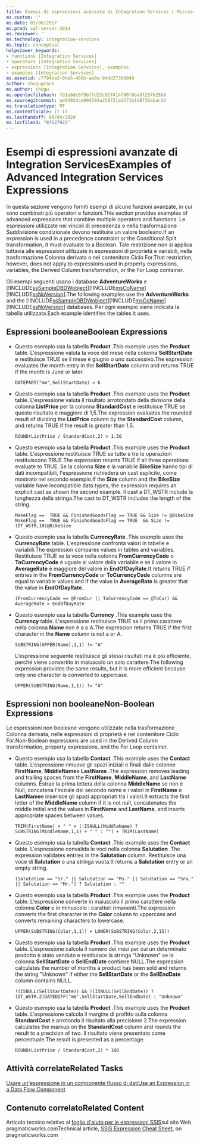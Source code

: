 ```yaml
---
title: Esempi di espressioni avanzate di Integration Services | Microsoft Docs
ms.custom: ''
ms.date: 03/06/2017
ms.prod: sql-server-2014
ms.reviewer: ''
ms.technology: integration-services
ms.topic: conceptual
helpviewer_keywords:
- functions [Integration Services]
- operators [Integration Services]
- expressions [Integration Services], examples
- examples [Integration Services]
ms.assetid: c7794ba3-0de5-466b-ae8a-9ddd27360049
author: chugugrace
ms.author: chugu
ms.openlocfilehash: fb1e8dc6f9bffd22c917414f80f6ba9f257b25b8
ms.sourcegitcommit: ad4d92dce894592a259721a1571b1d8736abacdb
ms.translationtype: MT
ms.contentlocale: it-IT
ms.lasthandoff: 08/04/2020
ms.locfileid: "87627922"
---
```

# <a name="examples-of-advanced-integration-services-expressions"></a><span data-ttu-id="492e9-102">Esempi di espressioni avanzate di Integration Services</span><span class="sxs-lookup"><span data-stu-id="492e9-102">Examples of Advanced Integration Services Expressions</span></span>
  <span data-ttu-id="492e9-103">In questa sezione vengono forniti esempi di alcune funzioni avanzate, in cui sono combinati più operatori e funzioni.</span><span class="sxs-lookup"><span data-stu-id="492e9-103">This section provides examples of advanced expressions that combine multiple operators and functions.</span></span> <span data-ttu-id="492e9-104">Le espressioni utilizzate nei vincoli di precedenza o nella trasformazione Suddivisione condizionale devono restituire un valore booleano.</span><span class="sxs-lookup"><span data-stu-id="492e9-104">If an expression is used in a precedence constraint or the Conditional Split transformation, it must evaluate to a Boolean.</span></span> <span data-ttu-id="492e9-105">Tale restrizione non si applica tuttavia alle espressioni utilizzate in espressioni di proprietà e variabili, nella trasformazione Colonna derivata o nel contenitore Ciclo For.</span><span class="sxs-lookup"><span data-stu-id="492e9-105">That restriction, however, does not apply to expressions used in property expressions, variables, the Derived Column transformation, or the For Loop container.</span></span>  
  
 <span data-ttu-id="492e9-106">Gli esempi seguenti usano i database **AdventureWorks** e [!INCLUDE[ssSampleDBDWobject](../../includes/sssampledbdwobject-md.md)][!INCLUDE[msCoName](../../includes/msconame-md.md)] [!INCLUDE[ssNoVersion](../../includes/ssnoversion-md.md)].</span><span class="sxs-lookup"><span data-stu-id="492e9-106">The following examples use the **AdventureWorks** and the [!INCLUDE[ssSampleDBDWobject](../../includes/sssampledbdwobject-md.md)][!INCLUDE[msCoName](../../includes/msconame-md.md)] [!INCLUDE[ssNoVersion](../../includes/ssnoversion-md.md)] databases.</span></span> <span data-ttu-id="492e9-107">Per ogni esempio viene indicata la tabella utilizzata.</span><span class="sxs-lookup"><span data-stu-id="492e9-107">Each example identifies the tables it uses.</span></span>  
  
## <a name="boolean-expressions"></a><span data-ttu-id="492e9-108">Espressioni booleane</span><span class="sxs-lookup"><span data-stu-id="492e9-108">Boolean Expressions</span></span>  
  
-   <span data-ttu-id="492e9-109">Questo esempio usa la tabella **Product** .</span><span class="sxs-lookup"><span data-stu-id="492e9-109">This example uses the **Product** table.</span></span> <span data-ttu-id="492e9-110">L'espressione valuta la voce del mese nella colonna **SellStartDate** e restituisce TRUE se il mese è giugno o uno successivo.</span><span class="sxs-lookup"><span data-stu-id="492e9-110">The expression evaluates the month entry in the **SellStartDate** column and returns TRUE if the month is June or later.</span></span>  
  
    ```  
    DATEPART("mm",SellStartDate) > 6  
    ```  
  
-   <span data-ttu-id="492e9-111">Questo esempio usa la tabella **Product** .</span><span class="sxs-lookup"><span data-stu-id="492e9-111">This example uses the **Product** table.</span></span> <span data-ttu-id="492e9-112">L'espressione valuta il risultato arrotondato della divisione della colonna **ListPrice** per la colonna **StandardCost** e restituisce TRUE se questo risultato è maggiore di 1,5.</span><span class="sxs-lookup"><span data-stu-id="492e9-112">The expression evaluates the rounded result of dividing the **ListPrice** column by the **StandardCost** column, and returns TRUE if the result is greater than 1.5.</span></span>  
  
    ```  
    ROUND(ListPrice / StandardCost,2) > 1.50  
    ```  
  
-   <span data-ttu-id="492e9-113">Questo esempio usa la tabella **Product** .</span><span class="sxs-lookup"><span data-stu-id="492e9-113">This example uses the **Product** table.</span></span> <span data-ttu-id="492e9-114">L'espressione restituisce TRUE se tutte e tre le operazioni restituiscono TRUE.</span><span class="sxs-lookup"><span data-stu-id="492e9-114">The expression returns TRUE if all three operations evaluate to TRUE.</span></span> <span data-ttu-id="492e9-115">Se la colonna **Size** e la variabile **BikeSize** hanno tipi di dati incompatibili, l'espressione richiederà un cast esplicito, come mostrato nel secondo esempio.</span><span class="sxs-lookup"><span data-stu-id="492e9-115">If the **Size** column and the **BikeSize** variable have incompatible data types, the expression requires an explicit cast as shown the second example.</span></span> <span data-ttu-id="492e9-116">Il cast a DT_WSTR include la lunghezza della stringa.</span><span class="sxs-lookup"><span data-stu-id="492e9-116">The cast to DT_WSTR includes the length of the string.</span></span>  
  
    ```  
    MakeFlag ==  TRUE && FinishedGoodsFlag == TRUE && Size != @BikeSize  
    MakeFlag ==  TRUE && FinishedGoodsFlag == TRUE  && Size != (DT_WSTR,10)@BikeSize  
    ```  
  
-   <span data-ttu-id="492e9-117">Questo esempio usa la tabella **CurrencyRate** .</span><span class="sxs-lookup"><span data-stu-id="492e9-117">This example uses the **CurrencyRate** table.</span></span> <span data-ttu-id="492e9-118">L'espressione confronta valori in tabelle e variabili.</span><span class="sxs-lookup"><span data-stu-id="492e9-118">The expression compares values in tables and variables.</span></span> <span data-ttu-id="492e9-119">Restituisce TRUE se la voce nella colonna **FromCurrencyCode** o **ToCurrencyCode** è uguale al valore della variabile e se il valore in **AverageRate** è maggiore del valore in **EndOfDayRate**.</span><span class="sxs-lookup"><span data-stu-id="492e9-119">It returns TRUE if entries in the **FromCurrencyCode** or **ToCurrencyCode** columns are equal to variable values and if the value in **AverageRate** is greater that the value in **EndOfDayRate**.</span></span>  
  
    ```  
    (FromCurrencyCode == @FromCur || ToCurrencyCode == @ToCur) && AverageRate > EndOfDayRate  
    ```  
  
-   <span data-ttu-id="492e9-120">Questo esempio usa la tabella **Currency** .</span><span class="sxs-lookup"><span data-stu-id="492e9-120">This example uses the **Currency** table.</span></span> <span data-ttu-id="492e9-121">L'espressione restituisce TRUE se il primo carattere nella colonna **Name** non è a o A.</span><span class="sxs-lookup"><span data-stu-id="492e9-121">The expression returns TRUE if the first character in the **Name** column is not a or A.</span></span>  
  
    ```  
    SUBSTRING(UPPER(Name),1,1) != "A"  
    ```  
  
     <span data-ttu-id="492e9-122">L'espressione seguente restituisce gli stessi risultati ma è più efficiente, perché viene convertito in maiuscolo un solo carattere.</span><span class="sxs-lookup"><span data-stu-id="492e9-122">The following expression provides the same results, but it is more efficient because only one character is converted to uppercase.</span></span>  
  
    ```  
    UPPER(SUBSTRING(Name,1,1)) != "A"  
    ```  
  
## <a name="non-boolean-expressions"></a><span data-ttu-id="492e9-123">Espressioni non booleane</span><span class="sxs-lookup"><span data-stu-id="492e9-123">Non-Boolean Expressions</span></span>  
 <span data-ttu-id="492e9-124">Le espressioni non booleane vengono utilizzate nella trasformazione Colonna derivata, nelle espressioni di proprietà e nel contenitore Ciclo For.</span><span class="sxs-lookup"><span data-stu-id="492e9-124">Non-Boolean expressions are used in the Derived Column transformation, property expressions, and the For Loop container.</span></span>  
  
-   <span data-ttu-id="492e9-125">Questo esempio usa la tabella **Contact** .</span><span class="sxs-lookup"><span data-stu-id="492e9-125">This example uses the **Contact** table.</span></span> <span data-ttu-id="492e9-126">L'espressione rimuove gli spazi iniziali e finali dalle colonne **FirstName**, **MiddleName**e **LastName** .</span><span class="sxs-lookup"><span data-stu-id="492e9-126">The expression removes leading and trailing spaces from the **FirstName**, **MiddleName**, and **LastName** columns.</span></span> <span data-ttu-id="492e9-127">Estrae la prima lettera della colonna **MiddleName** se non è Null, concatena l'iniziale del secondo nome e i valori in **FirstName** e **LastName**e inserisce gli spazi appropriati tra i valori.</span><span class="sxs-lookup"><span data-stu-id="492e9-127">It extracts the first letter of the **MiddleName** column if it is not null, concatenates the middle initial and the values in **FirstName** and **LastName**, and inserts appropriate spaces between values.</span></span>  
  
    ```  
    TRIM(FirstName) + " " + (!ISNULL(MiddleName) ? SUBSTRING(MiddleName,1,1) + " " : "") + TRIM(LastName)  
    ```  
  
-   <span data-ttu-id="492e9-128">Questo esempio usa la tabella **Contact** .</span><span class="sxs-lookup"><span data-stu-id="492e9-128">This example uses the **Contact** table.</span></span> <span data-ttu-id="492e9-129">L'espressione convalida le voci nella colonna **Salutation** .</span><span class="sxs-lookup"><span data-stu-id="492e9-129">The expression validates entries in the **Salutation** column.</span></span> <span data-ttu-id="492e9-130">Restituisce una voce di **Salutation** o una stringa vuota.</span><span class="sxs-lookup"><span data-stu-id="492e9-130">It returns a **Salutation** entry or an empty string.</span></span>  
  
    ```  
    (Salutation == "Sr." || Salutation == "Ms." || Salutation == "Sra." || Salutation == "Mr.") ? Salutation : ""  
    ```  
  
-   <span data-ttu-id="492e9-131">Questo esempio usa la tabella **Product** .</span><span class="sxs-lookup"><span data-stu-id="492e9-131">This example uses the **Product** table.</span></span> <span data-ttu-id="492e9-132">L'espressione converte in maiuscolo il primo carattere nella colonna **Color** e in minuscolo i caratteri rimanenti.</span><span class="sxs-lookup"><span data-stu-id="492e9-132">The expression converts the first character in the **Color** column to uppercase and converts remaining characters to lowercase.</span></span>  
  
    ```  
    UPPER(SUBSTRING(Color,1,1)) + LOWER(SUBSTRING(Color,2,15))  
    ```  
  
-   <span data-ttu-id="492e9-133">Questo esempio usa la tabella **Product** .</span><span class="sxs-lookup"><span data-stu-id="492e9-133">This example uses the **Product** table.</span></span> <span data-ttu-id="492e9-134">L'espressione calcola il numero dei mesi per cui un determinato prodotto è stato venduto e restituisce la stringa "Unknown" se la colonna **SellStartDate** o **SellEndDate** contiene NULL.</span><span class="sxs-lookup"><span data-stu-id="492e9-134">The expression calculates the number of months a product has been sold and returns the string "Unknown" if either the **SellStartDate** or the **SellEndDate** column contains NULL.</span></span>  
  
    ```  
    !(ISNULL(SellStartDate)) && !(ISNULL(SellEndDate)) ? (DT_WSTR,2)DATEDIFF("mm",SellStartDate,SellEndDate) : "Unknown"  
    ```  
  
-   <span data-ttu-id="492e9-135">Questo esempio usa la tabella **Product** .</span><span class="sxs-lookup"><span data-stu-id="492e9-135">This example uses the **Product** table.</span></span> <span data-ttu-id="492e9-136">L'espressione calcola il margine di profitto sulla colonna **StandardCost** e arrotonda il risultato alla precisione 2.</span><span class="sxs-lookup"><span data-stu-id="492e9-136">The expression calculates the markup on the **StandardCost** column and rounds the result to a precision of two.</span></span> <span data-ttu-id="492e9-137">Il risultato viene presentato come percentuale.</span><span class="sxs-lookup"><span data-stu-id="492e9-137">The result is presented as a percentage.</span></span>  
  
    ```  
    ROUND(ListPrice / StandardCost,2) * 100  
    ```  
  
## <a name="related-tasks"></a><span data-ttu-id="492e9-138">Attività correlate</span><span class="sxs-lookup"><span data-stu-id="492e9-138">Related Tasks</span></span>  
 [<span data-ttu-id="492e9-139">Usare un'espressione in un componente flusso di dati</span><span class="sxs-lookup"><span data-stu-id="492e9-139">Use an Expression in a Data Flow Component</span></span>](../use-an-expression-in-a-data-flow-component.md)  
  
## <a name="related-content"></a><span data-ttu-id="492e9-140">Contenuto correlato</span><span class="sxs-lookup"><span data-stu-id="492e9-140">Related Content</span></span>  
 <span data-ttu-id="492e9-141">Articolo tecnico relativo al [foglio d'aiuto per le espressioni SSIS](https://pragmaticworks.com/Resources/Cheat-Sheets/SSIS-Expression-Cheat-Sheet)sul sito Web pragmaticworks.com</span><span class="sxs-lookup"><span data-stu-id="492e9-141">Technical article, [SSIS Expression Cheat Sheet](https://pragmaticworks.com/Resources/Cheat-Sheets/SSIS-Expression-Cheat-Sheet), on pragmaticworks.com</span></span>  
  
  
